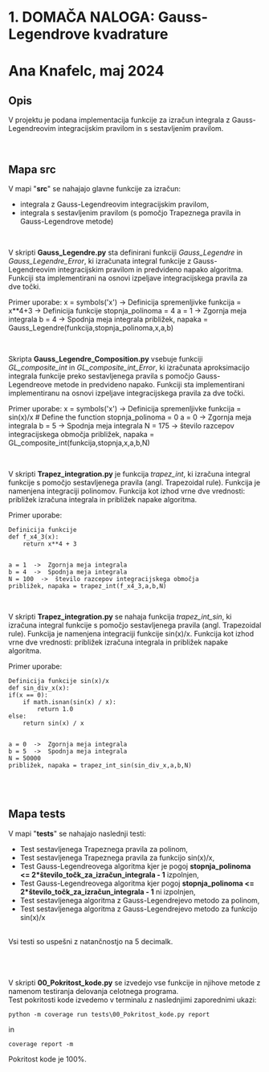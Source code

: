 # 1. DOMAČA NALOGA: Gauss-Legendrove kvadrature

# Ana Knafelc, maj 2024

## Opis

V projektu je podana implementacija funkcije za izračun integrala z Gauss-Legendreovim integracijskim pravilom in s sestavljenim pravilom.

<br/>


## Mapa src

V mapi "**src**" se nahajajo glavne funkcije za izračun:
- integrala z Gauss-Legendreovim integracijskim pravilom,
- integrala s sestavljenim pravilom (s pomočjo Trapeznega pravila in Gauss-Legendrove metode) 

<br/>

V skripti **Gauss_Legendre.py** sta definirani funkciji *Gauss_Legendre* in *Gauss_Legendre_Error*, ki izračunata integral funkcije z Gauss-Legendreovim integracijskim pravilom in predvideno napako algoritma.
Funkciji sta implementirani na osnovi izpeljave integracijskega pravila za dve točki.

Primer uporabe:
    x = symbols('x')  ->  Definicija spremenljivke
    funkcija = x**4+3  ->  Definicija funkcije
    stopnja_polinoma = 4
    a = 1  ->  Zgornja meja integrala
    b = 4  ->  Spodnja meja integrala
    približek, napaka = Gauss_Legendre(funkcija,stopnja_polinoma,x,a,b)

<br/>

Skripta **Gauss_Legendre_Composition.py** vsebuje funkciji *GL_composite_int* in *GL_composite_int_Error*, ki izračunata aproksimacijo integrala funkcije preko sestavljenega pravila s pomočjo Gauss-Legendreove metode in predvideno napako.
Funkciji sta implementirani implementiranu na osnovi izpeljave integracijskega pravila za dve točki.

Primer uporabe:
    x = symbols('x')  ->  Definicija spremenljivke
    funkcija = sin(x)/x  # Define the function
    stopnja_polinoma = 0
    a = 0  ->  Zgornja meja integrala
    b = 5  ->  Spodnja meja integrala
    N = 175  ->  število razcepov integracijskega območja
    približek, napaka = GL_composite_int(funkcija,stopnja,x,a,b,N)


<br/>

V skripti **Trapez_integration.py** je funkcija *trapez_int*, ki izračuna integral funkcije s pomočjo sestavljenega pravila (angl. Trapezoidal rule).
Funkcija je namenjena integraciji polinomov. Funkcija kot izhod vrne dve vrednosti: približek izračuna integrala in približek napake algoritma.

Primer uporabe:

    Definicija funkcije
    def f_x4_3(x):
        return x**4 + 3


    a = 1  ->  Zgornja meja integrala
    b = 4  ->  Spodnja meja integrala
    N = 100  ->  število razcepov integracijskega območja
    približek, napaka = trapez_int(f_x4_3,a,b,N)

<br/>

V skripti **Trapez_integration.py** se nahaja funkcija *trapez_int_sin*, ki izračuna integral funkcije s pomočjo sestavljenega pravila (angl. Trapezoidal rule).
Funkcija je namenjena integraciji funkcije sin(x)/x. Funkcija kot izhod vrne dve vrednosti: približek izračuna integrala in približek napake algoritma.

Primer uporabe:

    Definicija funkcije sin(x)/x
    def sin_div_x(x):
    if(x == 0):     
        if math.isnan(sin(x) / x):
            return 1.0
    else:
        return sin(x) / x


    a = 0  ->  Zgornja meja integrala
    b = 5  ->  Spodnja meja integrala
    N = 50000
    približek, napaka = trapez_int_sin(sin_div_x,a,b,N)

<br/>
<br/>

## Mapa tests

V mapi "**tests**" se nahajajo naslednji testi:
- Test sestavljenega Trapeznega pravila za polinom,
- Test sestavljenega Trapeznega pravila za funkcijo sin(x)/x, 
- Test Gauss-Legendreovega algoritma kjer je pogoj **stopnja_polinoma <= 2*število_točk_za_izračun_integrala - 1** izpolnjen,
- Test Gauss-Legendreovega algoritma kjer pogoj **stopnja_polinoma <= 2*število_točk_za_izračun_integrala - 1** ni izpolnjen,
- Test sestavljenega algoritma z Gauss-Legendrejevo metodo za polinom,
- Test sestavljenega algoritma z Gauss-Legendrejevo metodo za funkcijo sin(x)/x

<br/>
Vsi testi so uspešni z natančnostjo na 5 decimalk.
<br/>
<br/>
<br/>
<br/>

V skripti **00_Pokritost_kode.py** se izvedejo vse funkcije in njihove metode z namenom testiranja delovanja celotnega programa.\
Test pokritosti kode izvedemo v terminalu z naslednjimi zaporednimi ukazi:
```shell
python -m coverage run tests\00_Pokritost_kode.py report
```
in
```shell
coverage report -m
```

Pokritost kode je 100%.
<br/>
